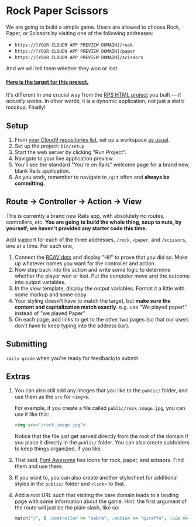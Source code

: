 # Rock Paper Scissors

We are going to build a simple game. Users are allowed to choose Rock, Paper, or Scissors by visiting one of the following addresses:

 - `https://[YOUR CLOUD9 APP PREVIEW DOMAIN]/rock`
 - `https://[YOUR CLOUD9 APP PREVIEW DOMAIN]/paper`
 - `https://[YOUR CLOUD9 APP PREVIEW DOMAIN]/scissors`

And we will tell them whether they won or lost.

#### [Here is the target for this project.](https://rps-rcav-target.herokuapp.com)

It's different in one crucial way from the [RPS HTML project](http://rps-bs4-final.herokuapp.com/) you built — _it actually works_. In other words, it is a _dynamic_ application, not just a static mockup. Finally!

## Setup

 1. From [your Cloud9 repositories list](https://c9.io/account/repos), set up a workspace [as usual](https://guides.firstdraft.com/starting-on-a-project-in-cloud9).
 1. Set up the project: `bin/setup`
 1. Start the web server by clicking "Run Project".
 1. Navigate to your live application preview.
 1. You'll see the standard "You're on Rails" welcome page for a brand new, blank Rails application.
 1. As you work, remember to navigate to `/git` often and **always be committing.**

## Route → Controller → Action → View

This is currently a brand new Rails app, with absolutely no routes, controllers, etc. **You are going to build the whole thing, soup to nuts, by yourself; we haven't provided any starter code this time.**

Add support for each of the three addresses, `/rock`, `/paper`, and `/scissors`, one at a time. For each one,

 1. Connect the [RCAV dots](https://chapters.firstdraft.com/chapters/772) and display "Hi!" to prove that you did so. Make up whatever names you want for the controller and action.
 1. Now step back into the action and write some logic to determine whether the player won or lost. Put the computer move and the outcome into output variables.
 1. In the view template, display the output variables. Format it a little with some markup and some copy.
 1. Your styling doesn't have to match the target, but **make sure the content and capitalization match exactly**. e.g. use "We played paper!" instead of "we played Paper"
 1. On each page, add links to get to the other two pages (so that our users don't have to keep typing into the address bar).

## Submitting

`rails grade` when you're ready for feedback/to submit.

## Extras

 1. You can also still add any images that you like to the `public/` folder, and use them as the `src` for `<img>`s.

    For example, if you create a file called `public/rock_image.jpg`, you can use it like this:

    ```html
    <img src="/rock_image.jpg">
    ```

    Notice that the file just get served directly from the root of the domain if you place it directly in the `public/` folder. You can also create subfolders to keep things organized, if you like.

 1. That said, [Font Awesome](https://fontawesome.com/icons/) has icons for rock, paper, and scissors. Find them and use them.

 1. If you want to, you can also create another stylesheet for additional styles in the `public/` folder and `<link>` to that.

 1. Add a root URL such that visiting the bare domain leads to a landing page with some information about the game. Hint: the first argument of the route will just be the plain slash, like so:

    ```ruby
    match("/", { :controller => "zebra", :action => "giraffe", :via => "get" })
    ```
